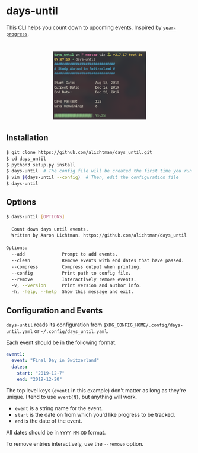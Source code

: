 # days-until

This CLI helps you count down to upcoming events. Inspired by [`year-progress`](https://github.com/alichtman/scripts/blob/master/year-progress.sh).

<h1 align="center">
  <img src="img/demo.png" width="50%" />
  <br />
</h1>

## Installation

```bash
$ git clone https://github.com/alichtman/days_until.git
$ cd days_until
$ python3 setup.py install
$ days-until  # The config file will be created the first time you run the program
$ vim $(days-until --config)  # Then, edit the configuration file
$ days-until
```

## Options

```bash
$ days-until [OPTIONS]

  Count down days until events.
  Written by Aaron Lichtman. https://github.com/alichtman/days_until

Options:
  --add              Prompt to add events.
  --clean            Remove events with end dates that have passed.
  --compress         Compress output when printing.
  --config           Print path to config file.
  --remove           Interactively remove events.
  -v, --version      Print version and author info.
  -h, -help, --help  Show this message and exit.
```

## Configuration and Events

`days-until` reads its configuration from `$XDG_CONFIG_HOME/.config/days-until.yaml` or `~/.config/days_until.yaml`.

Each event should be in the following format.

```yaml
event1:
  event: "Final Day in Switzerland"
  dates:
    start: "2019-12-7"
    end: "2019-12-20"
```

The top level keys (`event1` in this example) don't matter as long as they're unique. I tend to use `event{N}`, but anything will work.

- `event` is a string name for the event.
- `start` is the date on from which you'd like progress to be tracked.
- `end` is the date of the event.

All dates should be in `YYYY-MM-DD` format.

To remove entries interactively, use the `--remove` option. 

